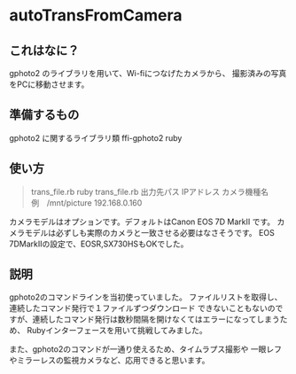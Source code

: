 # autoTransFromCamera

## これはなに？

gphoto2 のライブラリを用いて、Wi-fiにつなげたカメラから、
撮影済みの写真をPCに移動させます。


## 準備するもの

gphoto2 に関するライブラリ類
ffi-gphoto2
ruby


## 使い方

> trans_file.rb
> ruby trans_file.rb 出力先パス IPアドレス カメラ機種名
> 例　/mnt/picture 192.168.0.160


カメラモデルはオプションです。デフォルトはCanon EOS 7D MarkII です。
カメラモデルは必ずしも実際のカメラと一致させる必要はなさそうです。
EOS 7DMarkIIの設定で、EOSR,SX730HSもOKでした。

## 説明

gphoto2のコマンドラインを当初使っていました。
ファイルリストを取得し、連続したコマンド発行で１ファイルずつダウンロード
できないこともないのですが、連続したコマンド発行は数秒間隔を開けなくてはエラーになってしまうため、
Rubyインターフェースを用いて挑戦してみました。

また、gphoto2のコマンドが一通り使えるため、タイムラプス撮影や
一眼レフやミラーレスの監視カメラなど、応用できると思います。




















